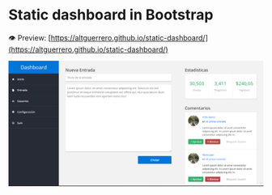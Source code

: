 # Static dashboard in Bootstrap

:eye: Preview: [https://altguerrero.github.io/static-dashboard/](https://altguerrero.github.io/static-dashboard/)

![dashboard](/assets/img/preview.png)